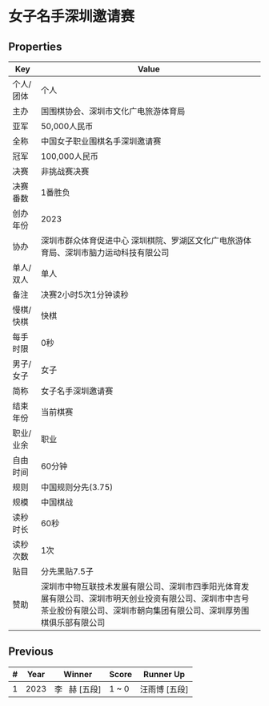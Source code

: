 # 女子名手深圳邀请赛

## Properties

| Key | Value |
| --- | ----- |
| 个人/团体 | 个人 |
| 主办 | 国围棋协会、深圳市文化广电旅游体育局 |
| 亚军 | 50,000人民币 |
| 全称 | 中国女子职业围棋名手深圳邀请赛 |
| 冠军 | 100,000人民币 |
| 决赛 | 非挑战赛决赛 |
| 决赛番数 | 1番胜负 |
| 创办年份 | 2023 |
| 协办 | 深圳市群众体育促进中心 深圳棋院、罗湖区文化广电旅游体育局、深圳市脑力运动科技有限公司 |
| 单人/双人 | 单人 |
| 备注 | 决赛2小时5次1分钟读秒 |
| 慢棋/快棋 | 快棋 |
| 每手时限 | 0秒 |
| 男子/女子 | 女子 |
| 简称 | 女子名手深圳邀请赛 |
| 结束年份 | 当前棋赛 |
| 职业/业余 | 职业 |
| 自由时间 | 60分钟 |
| 规则 | 中国规则分先(3.75) |
| 规模 | 中国棋战 |
| 读秒时长 | 60秒 |
| 读秒次数 | 1次 |
| 贴目 | 分先黑贴7.5子 |
| 赞助 | 深圳市中物互联技术发展有限公司、深圳市四季阳光体育发展有限公司、深圳市明天创业投资有限公司、深圳市中吉号茶业股份有限公司、深圳市朝向集团有限公司、深圳厚势围棋俱乐部有限公司 |

## Previous

| # | Year | Winner | Score | Runner Up |
| --- | --- | --- | --- | --- |
| 1 | 2023 | 李   赫 [五段] | 1 ~ 0 | 汪雨博 [五段] |

